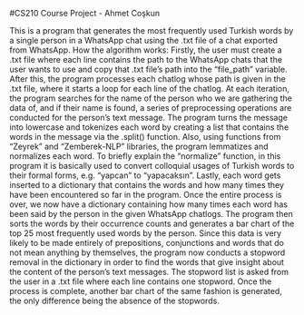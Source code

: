 #CS210 Course Project - Ahmet Coşkun

This is a program that generates the most frequently used Turkish words by a single person in a WhatsApp chat using the .txt file of a chat exported from WhatsApp.
How the algorithm works:
Firstly, the user must create a .txt file where each line contains the path to the WhatsApp chats that the user wants to use and copy that .txt file’s path into the “file_path” variable. After this, the program processes each chatlog whose path is given in the .txt file, where it starts a loop for each line of the chatlog. At each iteration, the program searches for the name of the person who we are gathering the data of, and if their name is found, a series of preprocessing operations are conducted for the person’s text message. The program turns the message into lowercase and tokenizes each word by creating a list that contains the words in the message via the .split() function. Also, using functions from “Zeyrek” and “Zemberek-NLP” libraries, the program lemmatizes and normalizes each word. To briefly explain the “normalize” function, in this program it is basically used to convert colloquial usages of Turkish words to their formal forms, e.g. “yapcan” to “yapacaksın”. Lastly, each word gets inserted to a dictionary that contains the words and how many times they have been encountered so far in the program. Once the entire process is over, we now have a dictionary containing how many times each word has been said by the person in the given WhatsApp chatlogs. The program then sorts the words by their occurrence counts and generates a bar chart of the top 25 most frequently used words by the person. Since this data is very likely to be made entirely of prepositions, conjunctions and words that do not mean anything by themselves, the program now conducts a stopword removal in the dictionary in order to find the words that give insight about the content of the person’s text messages. The stopword list is asked from the user in a .txt file where each line contains one stopword. Once the process is complete, another bar chart of the same fashion is generated, the only difference being the absence of the stopwords.
